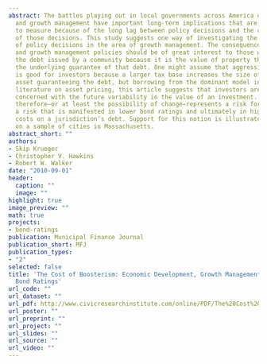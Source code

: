 ```yaml
---
abstract: The battles playing out in local governments across America over development
  and growth management have important long-term implications that are often difficult
  to measure because of the long lag between policy decisions and the consequences
  of those decisions. This study suggests one way of investigating the long-term effects
  of policy decisions in the area of growth management. The consequences of development
  and growth management policies should be of great interest to those who invest in
  the debt issued by a community because it is the value of property that provides
  the underlying guarantee of that debt. One might assume that aggressive development
  is good for investors because a larger tax base increases the size of the underlying
  asset guaranteeing the debt, but borrowing from the dominant model in the investment
  literature on asset pricing, this article suggests that investors are significantly
  concerned with the future variability in the value of an investment. Future change,
  therefore—or at least the possibility of change—represents a risk for investors,
  a risk that is manifested in lower bond ratings and ultimately in higher interest
  costs on a jurisdiction’s debt. Support for this notion is illustrated in a test
  on a sample of cities in Massachusetts.
abstract_short: ""
authors:
- Skip Krueger
- Christopher V. Hawkins
- Robert W. Walker
date: "2010-09-01"
header:
  caption: ""
  image: ""
highlight: true
image_preview: ""
math: true
projects:
- bond-ratings
publication: Municipal Finance Journal
publication_short: MFJ
publication_types:
- "2"
selected: false
title: 'The Cost of Boosterism: Economic Development, Growth Management, and Municipal
  Bond Ratings'
url_code: ""
url_dataset: ""
url_pdf: http://www.civicresearchinstitute.com/online/PDF/The%20Cost%20of%20Boosterism:%20Economic%20Development,%20Growth%20Management,%20and%20Municipal%20Bond%20Ratings.pdf
url_poster: ""
url_preprint: ""
url_project: ""
url_slides: ""
url_source: ""
url_video: ""
---
```

